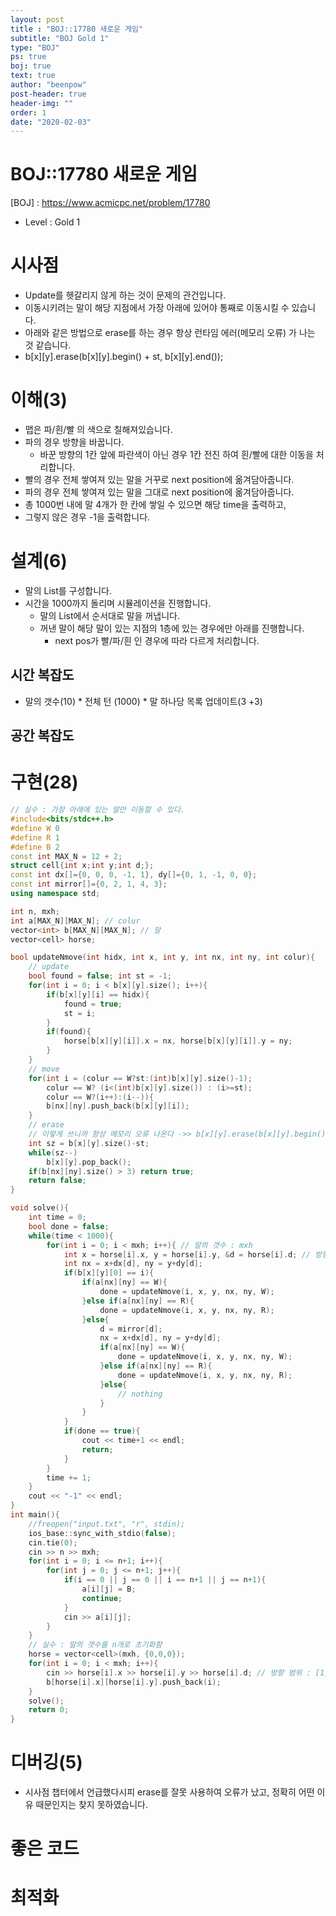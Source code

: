 ```yaml
---
layout: post
title : "BOJ::17780 새로운 게임"
subtitle: "BOJ Gold 1"
type: "BOJ"
ps: true
boj: true
text: true
author: "beenpow"
post-header: true
header-img: ""
order: 1
date: "2020-02-03"
---
```


# BOJ::17780 새로운 게임
[BOJ] : <https://www.acmicpc.net/problem/17780>
- Level : Gold 1

# 시사점
- Update를 헷갈리지 않게 하는 것이 문제의 관건입니다.
- 이동시키려는 말이 해당 지점에서 가장 아래에 있어야 통째로 이동시킬 수 있습니다.
- 아래와 같은 방법으로 erase를 하는 경우 항상 런타임 에러(메모리 오류) 가 나는 것 같습니다.
- b[x][y].erase(b[x][y].begin() + st, b[x][y].end());

# 이해(3)
- 맵은 파/흰/빨 의 색으로 칠해져있습니다.
- 파의 경우 방향을 바꿉니다.
  - 바꾼 방향의 1칸 앞에 파란색이 아닌 경우 1칸 전진 하여 흰/빨에 대한 이동을 처리합니다.
- 빨의 경우 전체 쌓여져 있는 말을 거꾸로 next position에 옮겨담아줍니다.
- 파의 경우 전체 쌓여져 있는 말을 그대로 next position에 옮겨담아줍니다.
- 총 1000번 내에 말 4개가 한 칸에 쌓일 수 있으면 해당 time을 출력하고,
- 그렇지 않은 경우 -1을 출력합니다.


# 설계(6)
- 말의 List를 구성합니다.
- 시간을 1000까지 돌리며 시뮬레이션을 진행합니다.
  - 말의 List에서 순서대로 말을 꺼냅니다.
  - 꺼낸 말이 해당 말이 있는 지점의 1층에 있는 경우에만 아래를 진행합니다.
    - next pos가 빨/파/흰 인 경우에 따라 다르게 처리합니다.

## 시간 복잡도
- 말의 갯수(10) * 전체 턴 (1000) * 말 하나당 목록 업데이트(3 +3)


## 공간 복잡도

# 구현(28)

```cpp
// 실수 : 가장 아래에 있는 말만 이동할 수 있다.
#include<bits/stdc++.h>
#define W 0
#define R 1
#define B 2
const int MAX_N = 12 + 2;
struct cell{int x;int y;int d;};
const int dx[]={0, 0, 0, -1, 1}, dy[]={0, 1, -1, 0, 0};
const int mirror[]={0, 2, 1, 4, 3};
using namespace std;

int n, mxh;
int a[MAX_N][MAX_N]; // colur
vector<int> b[MAX_N][MAX_N]; // 말
vector<cell> horse;

bool updateNmove(int hidx, int x, int y, int nx, int ny, int colur){
    // update
    bool found = false; int st = -1;
    for(int i = 0; i < b[x][y].size(); i++){
        if(b[x][y][i] == hidx){
            found = true;
            st = i;
        }
        if(found){
            horse[b[x][y][i]].x = nx, horse[b[x][y][i]].y = ny;
        }
    }
    // move
    for(int i = (colur == W?st:(int)b[x][y].size()-1);
        colur == W? (i<(int)b[x][y].size()) : (i>=st);
        colur == W?(i++):(i--)){
        b[nx][ny].push_back(b[x][y][i]);
    }
    // erase
    // 이렇게 쓰니까 항상 메모리 오류 나온다 ->> b[x][y].erase(b[x][y].begin() + st, b[x][y].end());
    int sz = b[x][y].size()-st;
    while(sz--)
        b[x][y].pop_back();
    if(b[nx][ny].size() > 3) return true;
    return false;
}

void solve(){
    int time = 0;
    bool done = false;
    while(time < 1000){
        for(int i = 0; i < mxh; i++){ // 말의 갯수 : mxh
            int x = horse[i].x, y = horse[i].y, &d = horse[i].d; // 방향은 참조
            int nx = x+dx[d], ny = y+dy[d];
            if(b[x][y][0] == i){
                if(a[nx][ny] == W){
                    done = updateNmove(i, x, y, nx, ny, W);
                }else if(a[nx][ny] == R){
                    done = updateNmove(i, x, y, nx, ny, R);
                }else{
                    d = mirror[d];
                    nx = x+dx[d], ny = y+dy[d];
                    if(a[nx][ny] == W){
                        done = updateNmove(i, x, y, nx, ny, W);
                    }else if(a[nx][ny] == R){
                        done = updateNmove(i, x, y, nx, ny, R);
                    }else{
                        // nothing
                    }
                }
            }
            if(done == true){
                cout << time+1 << endl;
                return;
            }
        }
        time += 1;
    }
    cout << "-1" << endl;
}
int main(){
    //freopen("input.txt", "r", stdin);
    ios_base::sync_with_stdio(false);
    cin.tie(0);
    cin >> n >> mxh;
    for(int i = 0; i <= n+1; i++){
        for(int j = 0; j <= n+1; j++){
            if(i == 0 || j == 0 || i == n+1 || j == n+1){
                a[i][j] = B;
                continue;
            }
            cin >> a[i][j];
        }
    }
    // 실수 : 말의 갯수를 n개로 초기화함
    horse = vector<cell>(mxh, {0,0,0});
    for(int i = 0; i < mxh; i++){
        cin >> horse[i].x >> horse[i].y >> horse[i].d; // 방향 범위 : [1,4]
        b[horse[i].x][horse[i].y].push_back(i);
    }
    solve();
    return 0;
}
```

# 디버깅(5)
- 시사점 챕터에서 언급했다시피 erase를 잘못 사용하여 오류가 났고, 정확히 어떤 이유 때문인지는 찾지
  못하였습니다.


# 좋은 코드

# 최적화
